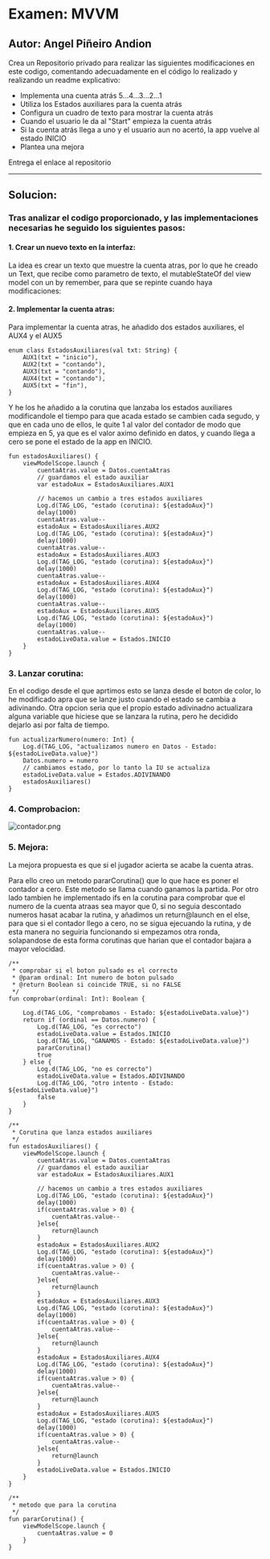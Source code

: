 # Examen: MVVM
## Autor: Angel Piñeiro Andion

Crea un Repositorio privado para realizar las siguientes modificaciones en este codigo, comentando adecuadamente en el código lo realizado y realizando un readme explicativo:

- Implementa una cuenta atrás 5...4...3...2...1
- Utiliza los Estados auxiliares para la cuenta atrás
- Configura un cuadro de texto para mostrar la cuenta atrás
- Cuando el usuario le da al "Start" empieza la cuenta atrás
- Si la cuenta atrás llega a uno y el usuario aun no acertó, la app vuelve al estado INICIO
- Plantea una mejora

Entrega el enlace al repositorio

-----

## Solucion:

### Tras analizar el codigo proporcionado, y las implementaciones necesarias he seguido los siguientes pasos:

#### 1. Crear un nuevo texto en la interfaz:
La idea es crear un texto que muestre la cuenta atras, por lo que he creado un Text, que recibe como parametro de texto, el mutableStateOf del view model con un by remember, para que se repinte cuando haya modificaciones:

#### 2. Implementar la cuenta atras:
Para implementar la cuenta atras, he añadido dos estados auxiliares, el AUX4 y el AUX5

    enum class EstadosAuxiliares(val txt: String) {
        AUX1(txt = "inicio"),
        AUX2(txt = "contando"),
        AUX3(txt = "contando"),
        AUX4(txt = "contando"),
        AUX5(txt = "fin"),
    }

Y he los he añadido a la corutina que lanzaba los estados auxiliares modificandole el tiempo para que acada estado se cambien cada segudo, y que en cada uno de ellos, le quite 1 al valor del contador de modo que empieza en 5, ya que es el valor aximo definido en datos, y cuando llega a cero se pone el estado de la app en INICIO.

    fun estadosAuxiliares() {
        viewModelScope.launch {
            cuentaAtras.value = Datos.cuentaAtras
            // guardamos el estado auxiliar
            var estadoAux = EstadosAuxiliares.AUX1

            // hacemos un cambio a tres estados auxiliares
            Log.d(TAG_LOG, "estado (corutina): ${estadoAux}")
            delay(1000)
            cuentaAtras.value--
            estadoAux = EstadosAuxiliares.AUX2
            Log.d(TAG_LOG, "estado (corutina): ${estadoAux}")
            delay(1000)
            cuentaAtras.value--
            estadoAux = EstadosAuxiliares.AUX3
            Log.d(TAG_LOG, "estado (corutina): ${estadoAux}")
            delay(1000)
            cuentaAtras.value--
            estadoAux = EstadosAuxiliares.AUX4
            Log.d(TAG_LOG, "estado (corutina): ${estadoAux}")
            delay(1000)
            cuentaAtras.value--
            estadoAux = EstadosAuxiliares.AUX5
            Log.d(TAG_LOG, "estado (corutina): ${estadoAux}")
            delay(1000)
            cuentaAtras.value--
            estadoLiveData.value = Estados.INICIO
        }
    }

### 3. Lanzar corutina:

En el codigo desde el que aprtimos esto se lanza desde el boton de color, lo he modificado apra que se lanze justo cuando el estado se cambia a adivinando. Otra opcion seria que el propio estado adivinadno actualizara alguna variable que hiciese que se lanzara la rutina, pero he decidido dejarlo asi por falta de tiempo.

    fun actualizarNumero(numero: Int) {
        Log.d(TAG_LOG, "actualizamos numero en Datos - Estado: ${estadoLiveData.value}")
        Datos.numero = numero
        // cambiamos estado, por lo tanto la IU se actualiza
        estadoLiveData.value = Estados.ADIVINANDO
        estadosAuxiliares()
    }

### 4. Comprobacion:


![contador.png](app%2FimagesReadme%2Fcontador.png)


### 5. Mejora:

La mejora propuesta es que si el jugador acierta se acabe la cuenta atras.

Para ello creo un metodo pararCorutina() que lo que hace es poner el contador a cero. Este metodo se llama cuando ganamos la partida.
Por otro lado tambien he implementado ifs en la corutina para comprobar que el numero de la cuenta atraas sea mayor que 0, si no seguia descontado numeros hasat acabar la rutina, y añadimos un return@launch en el else, para que si el contador llego a cero, no se sigua ejecuando la rutina, y de esta manera no seguiria funcionando si empezamos otra ronda, solapandose de esta forma corutinas que harian que el contador bajara a mayor velocidad.

    /**
     * comprobar si el boton pulsado es el correcto
     * @param ordinal: Int numero de boton pulsado
     * @return Boolean si coincide TRUE, si no FALSE
     */
    fun comprobar(ordinal: Int): Boolean {

        Log.d(TAG_LOG, "comprobamos - Estado: ${estadoLiveData.value}")
        return if (ordinal == Datos.numero) {
            Log.d(TAG_LOG, "es correcto")
            estadoLiveData.value = Estados.INICIO
            Log.d(TAG_LOG, "GANAMOS - Estado: ${estadoLiveData.value}")
            pararCorutina()
            true
        } else {
            Log.d(TAG_LOG, "no es correcto")
            estadoLiveData.value = Estados.ADIVINANDO
            Log.d(TAG_LOG, "otro intento - Estado: ${estadoLiveData.value}")
            false
        }
    }

    /**
     * Corutina que lanza estados auxiliares
     */
    fun estadosAuxiliares() {
        viewModelScope.launch {
            cuentaAtras.value = Datos.cuentaAtras
            // guardamos el estado auxiliar
            var estadoAux = EstadosAuxiliares.AUX1

            // hacemos un cambio a tres estados auxiliares
            Log.d(TAG_LOG, "estado (corutina): ${estadoAux}")
            delay(1000)
            if(cuentaAtras.value > 0) {
                cuentaAtras.value--
            }else{
                return@launch
            }
            estadoAux = EstadosAuxiliares.AUX2
            Log.d(TAG_LOG, "estado (corutina): ${estadoAux}")
            delay(1000)
            if(cuentaAtras.value > 0) {
                cuentaAtras.value--
            }else{
                return@launch
            }
            estadoAux = EstadosAuxiliares.AUX3
            Log.d(TAG_LOG, "estado (corutina): ${estadoAux}")
            delay(1000)
            if(cuentaAtras.value > 0) {
                cuentaAtras.value--
            }else{
                return@launch
            }
            estadoAux = EstadosAuxiliares.AUX4
            Log.d(TAG_LOG, "estado (corutina): ${estadoAux}")
            delay(1000)
            if(cuentaAtras.value > 0) {
                cuentaAtras.value--
            }else{
                return@launch
            }
            estadoAux = EstadosAuxiliares.AUX5
            Log.d(TAG_LOG, "estado (corutina): ${estadoAux}")
            delay(1000)
            if(cuentaAtras.value > 0) {
                cuentaAtras.value--
            }else{
                return@launch
            }
            estadoLiveData.value = Estados.INICIO
        }
    }

    /**
     * metodo que para la corutina
     */
    fun pararCorutina() {
        viewModelScope.launch {
            cuentaAtras.value = 0
        }
    }